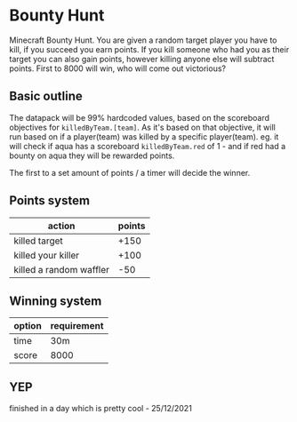 # Bounty Hunt

Minecraft Bounty Hunt. You are given a random target player you have to kill, if you succeed you earn points. If you kill someone who had you as their target you can also gain points, however killing anyone else will subtract points. First to 8000 will win, who will come out victorious?

## Basic outline

The datapack will be 99% hardcoded values, based on the scoreboard objectives for `killedByTeam.[team]`. As it's based on that objective, it will run based on if a player(team) was killed by a specific player(team). eg. it will check if aqua has a scoreboard `killedByTeam.red` of 1 - and if red had a bounty on aqua they will be rewarded points.

The first to a set amount of points / a timer will decide the winner.

## Points system

| action  | points |
| ------ | ------ |
| killed target | +150 |
| killed your killer | +100 |
| killed a random waffler | -50 |

## Winning system

| option | requirement |
| ------ | ----------- |
| time | 30m |
| score | 8000 |

## YEP

finished in a day which is pretty cool - 25/12/2021
